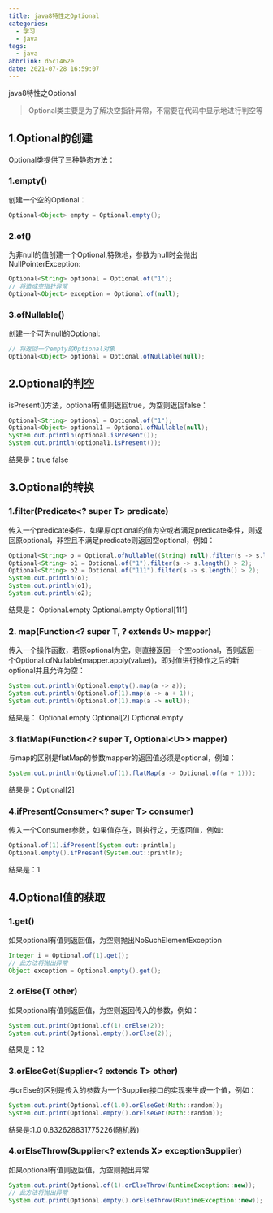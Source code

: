 ```yaml
---
title: java8特性之Optional
categories:
  - 学习
  - java
tags:
  - java
abbrlink: d5c1462e
date: 2021-07-28 16:59:07
---
```


java8特性之Optional

> Optional类主要是为了解决空指针异常，不需要在代码中显示地进行判空等

## 1.Optional的创建

Optional类提供了三种静态方法：

### 1.empty()

创建一个空的Optional：

```java
Optional<Object> empty = Optional.empty();
```

### 2.of()

为非null的值创建一个Optional,特殊地，参数为null时会抛出NullPointerException:

```java
Optional<String> optional = Optional.of("1");
// 将造成空指针异常
Optional<Object> exception = Optional.of(null);
```

### 3.ofNullable()

创建一个可为null的Optional:

```java
// 将返回一个empty的Optional对象
Optional<Object> optional = Optional.ofNullable(null);
```

## 2.Optional的判空

isPresent()方法，optional有值则返回true，为空则返回false：

```java
Optional<String> optional = Optional.of("1");
Optional<Object> optional1 = Optional.ofNullable(null);
System.out.println(optional.isPresent());
System.out.println(optional1.isPresent());
```

结果是：true false

## 3.Optional的转换

### 1.filter(Predicate<? super T> predicate)

传入一个predicate条件，如果原optional的值为空或者满足predicate条件，则返回原optional，非空且不满足predicate则返回空optional，例如：

```java
Optional<String> o = Optional.ofNullable((String) null).filter(s -> s.length() > 2);
Optional<String> o1 = Optional.of("1").filter(s -> s.length() > 2);
Optional<String> o2 = Optional.of("111").filter(s -> s.length() > 2);
System.out.println(o);
System.out.println(o1);
System.out.println(o2);
```

结果是：
Optional.empty
Optional.empty
Optional[111]

### 2. map(Function<? super T, ? extends U> mapper)

传入一个操作函数，若原optional为空，则直接返回一个空optional，否则返回一个Optional.ofNullable(mapper.apply(value))，即对值进行操作之后的新optional并且允许为空：

```java
System.out.println(Optional.empty().map(a -> a));
System.out.println(Optional.of(1).map(a -> a + 1));
System.out.println(Optional.of(1).map(a -> null));
```

结果是：
Optional.empty
Optional[2]
Optional.empty

### 3.flatMap(Function<? super T, Optional\<U\>> mapper)

与map的区别是flatMap的参数mapper的返回值必须是optional，例如：

```java
System.out.println(Optional.of(1).flatMap(a -> Optional.of(a + 1)));
```

结果是：Optional[2]

### 4.ifPresent(Consumer<? super T> consumer)

传入一个Consumer参数，如果值存在，则执行之，无返回值，例如:

```java
Optional.of(1).ifPresent(System.out::println);
Optional.empty().ifPresent(System.out::println);
```

结果是：1

## 4.Optional值的获取

### 1.get()

如果optional有值则返回值，为空则抛出NoSuchElementException

```java
Integer i = Optional.of(1).get();
// 此方法将抛出异常
Object exception = Optional.empty().get();
```

### 2.orElse(T other)

如果optional有值则返回值，为空则返回传入的参数，例如：

```java
System.out.print(Optional.of(1).orElse(2));
System.out.print(Optional.empty().orElse(2));
```

结果是：12

### 3.orElseGet(Supplier<? extends T> other)

与orElse的区别是传入的参数为一个Supplier接口的实现来生成一个值，例如：

```java
System.out.print(Optional.of(1.0).orElseGet(Math::random));
System.out.print(Optional.empty().orElseGet(Math::random));
```

结果是:1.0 0.832628831775226(随机数)

### 4.orElseThrow(Supplier<? extends X> exceptionSupplier)

如果optional有值则返回值，为空则抛出异常

```java
System.out.print(Optional.of(1).orElseThrow(RuntimeException::new));
// 此方法将抛出异常
System.out.print(Optional.empty().orElseThrow(RuntimeException::new));
```

